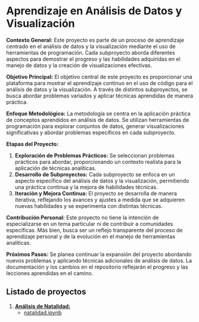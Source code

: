 # Aprendizaje en Análisis de Datos y Visualización

**Contexto General:**
Este proyecto es parte de un proceso de aprendizaje centrado en el análisis de datos y la visualización mediante el uso de herramientas de programación. Cada subproyecto aborda diferentes aspectos para demostrar el progreso y las habilidades adquiridas en el manejo de datos y la creación de visualizaciones efectivas.

**Objetivo Principal:**
El objetivo central de este proyecto es proporcionar una plataforma para mostrar el aprendizaje continuo en el uso de código para el análisis de datos y la visualización. A través de distintos subproyectos, se busca abordar problemas variados y aplicar técnicas aprendidas de manera práctica.

**Enfoque Metodológico:**
La metodología se centra en la aplicación práctica de conceptos aprendidos en análisis de datos. Se utilizan herramientas de programación para explorar conjuntos de datos, generar visualizaciones significativas y abordar problemas específicos en cada subproyecto.

**Etapas del Proyecto:**
1. **Exploración de Problemas Prácticos:** Se seleccionan problemas prácticos para abordar, proporcionando un contexto realista para la aplicación de técnicas analíticas.
2. **Desarrollo de Subproyectos:** Cada subproyecto se enfoca en un aspecto específico del análisis de datos y la visualización, permitiendo una práctica continua y la mejora de habilidades técnicas.
3. **Iteración y Mejora Continua:** El proyecto se desarrolla de manera iterativa, reflejando los avances y ajustes a medida que se adquieren nuevas habilidades y se experimenta con distintas técnicas.

**Contribución Personal:**
Este proyecto no tiene la intención de especializarse en un tema particular ni de contribuir a comunidades específicas. Más bien, busca ser un reflejo transparente del proceso de aprendizaje personal y de la evolución en el manejo de herramientas analíticas.

**Próximos Pasos:**
Se planea continuar la expansión del proyecto abordando nuevos problemas y aplicando técnicas adicionales de análisis de datos. La documentación y los cambios en el repositorio reflejarán el progreso y las lecciones aprendidas en el camino.

## Listado de proyectos

1. **[Análisis de Natalidad: ](https://github.com/eldhaim/Analisis_de_datos/blob/master/Datos_a_obtener_por_estudio/natalidad.md)** 
   - [natalidad.ipynb](https://github.com/eldhaim/Analisis_de_datos/blob/master/natalidad.ipynb)



